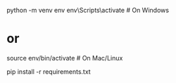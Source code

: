 python -m venv env
env\Scripts\activate          # On Windows
# or
source env/bin/activate      # On Mac/Linux

pip install -r requirements.txt

